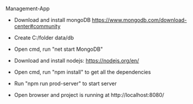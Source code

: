 Management-App

- Download and install mongoDB https://www.mongodb.com/download-center#community
- Create C:/folder data/db
- Open cmd, run "net start MongoDB"

- Download and install nodejs: https://nodejs.org/en/ 
- Open cmd, run "npm install" to get all the dependencies
- Run "npm run prod-server" to start server
- Open browser and project is running at http://localhost:8080/